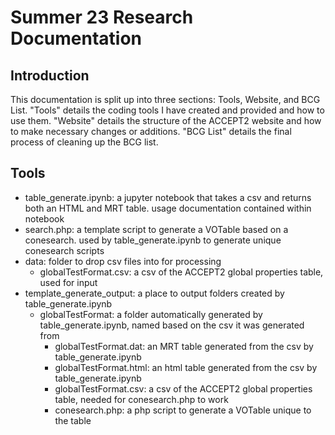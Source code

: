 # Summer 23 Research Documentation

## Introduction

This documentation is split up into three sections: Tools, Website, and BCG List. "Tools" details the coding tools I have created and provided and how to use them. "Website" details the structure of the ACCEPT2 website and how to make necessary changes or additions. "BCG List" details the final process of cleaning up the BCG list.

## Tools

- table_generate.ipynb: a jupyter notebook that takes a csv and returns both an HTML and MRT table. usage documentation contained within notebook
- search.php: a template script to generate a VOTable based on a conesearch. used by table_generate.ipynb to generate unique conesearch scripts
- data: folder to drop csv files into for processing
    - globalTestFormat.csv: a csv of the ACCEPT2 global properties table, used for input
- template_generate_output: a place to output folders created by table_generate.ipynb
    - globalTestFormat: a folder automatically generated by table_generate.ipynb, named based on the csv it was generated from
        - globalTestFormat.dat: an MRT table generated from the csv by table_generate.ipynb
        - globalTestFormat.html: an html table generated from the csv by table_generate.ipynb
        - globalTestFormat.csv: a csv of the ACCEPT2 global properties table, needed for conesearch.php to work
        - conesearch.php: a php script to generate a VOTable unique to the table
